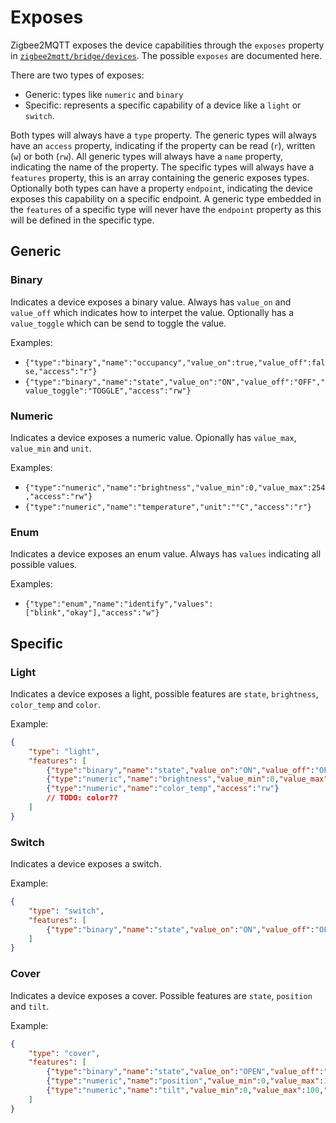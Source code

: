 ---
---
# Exposes
Zigbee2MQTT exposes the device capabilities through the `exposes` property in [`zigbee2mqtt/bridge/devices`](./mqtt_topics_and_message_structure.md). The possible `exposes` are documented here.

There are two types of exposes:
- Generic: types like `numeric` and `binary`
- Specific: represents a specific capability of a device like a `light` or `switch`.

Both types will always have a `type` property. The generic types will always have an `access` property, indicating if the property can be read (`r`), written (`w`) or both (`rw`). All generic types will always have a `name` property, indicating the name of the property. The specific types will always have a `features` property, this is an array containing the generic exposes types. Optionally both types can have a property `endpoint`, indicating the device exposes this capability on a specific endpoint. A generic type embedded in the `features` of a specific type will never have the `endpoint` property as this will be defined in the specific type.

## Generic

### Binary
Indicates a device exposes a binary value. Always has `value_on` and `value_off` which indicates how to interpet the value. Optionally has a `value_toggle` which can be send to toggle the value.

Examples:
- `{"type":"binary","name":"occupancy","value_on":true,"value_off":false,"access":"r"}`
- `{"type":"binary","name":"state","value_on":"ON","value_off":"OFF","value_toggle":"TOGGLE","access":"rw"}`

### Numeric
Indicates a device exposes a numeric value. Opionally has `value_max`, `value_min` and `unit`.

Examples:
- `{"type":"numeric","name":"brightness","value_min":0,"value_max":254,"access":"rw"}`
- `{"type":"numeric","name":"temperature","unit":"°C","access":"r"}`

### Enum
Indicates a device exposes an enum value. Always has `values` indicating all possible values.

Examples:
- `{"type":"enum","name":"identify","values":["blink","okay"],"access":"w"}`

## Specific

### Light
Indicates a device exposes a light, possible features are `state`, `brightness`, `color_temp` and `color`.

Example:

```json
{
    "type": "light",
    "features": [
        {"type":"binary","name":"state","value_on":"ON","value_off":"OFF","value_toggle":"TOGGLE","access":"rw"},
        {"type":"numeric","name":"brightness","value_min":0,"value_max":254,"access":"rw"},
        {"type":"numeric","name":"color_temp","access":"rw"}
        // TODO: color??
    ]
}
```

### Switch
Indicates a device exposes a switch.

Example:

```json
{
    "type": "switch",
    "features": [
        {"type":"binary","name":"state","value_on":"ON","value_off":"OFF","value_toggle":"TOGGLE","access":"rw"}
    ]
}
```

### Cover
Indicates a device exposes a cover. Possible features are `state`, `position` and `tilt`.

Example:

```json
{
    "type": "cover",
    "features": [
        {"type":"binary","name":"state","value_on":"OPEN","value_off":"CLOSE","access":"rw"},
        {"type":"numeric","name":"position","value_min":0,"value_max":100,"access":"rw"},
        {"type":"numeric","name":"tilt","value_min":0,"value_max":100,"access":"rw"}
    ]
}
```

